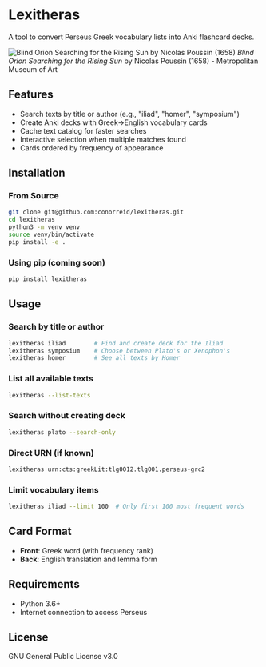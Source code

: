 # Lexitheras

A tool to convert Perseus Greek vocabulary lists into Anki flashcard decks.

![Blind Orion Searching for the Rising Sun by Nicolas Poussin (1658)](docs/images/orion_poussin.jpg)
*Blind Orion Searching for the Rising Sun* by Nicolas Poussin (1658) - Metropolitan Museum of Art

## Features

- Search texts by title or author (e.g., "iliad", "homer", "symposium")
- Create Anki decks with Greek→English vocabulary cards
- Cache text catalog for faster searches
- Interactive selection when multiple matches found
- Cards ordered by frequency of appearance

## Installation

### From Source

```bash
git clone git@github.com:conorreid/lexitheras.git
cd lexitheras
python3 -m venv venv
source venv/bin/activate
pip install -e .
```

### Using pip (coming soon)

```bash
pip install lexitheras
```

## Usage

### Search by title or author
```bash
lexitheras iliad        # Find and create deck for the Iliad
lexitheras symposium    # Choose between Plato's or Xenophon's
lexitheras homer        # See all texts by Homer
```

### List all available texts
```bash
lexitheras --list-texts
```

### Search without creating deck
```bash
lexitheras plato --search-only
```

### Direct URN (if known)
```bash
lexitheras urn:cts:greekLit:tlg0012.tlg001.perseus-grc2
```

### Limit vocabulary items
```bash
lexitheras iliad --limit 100  # Only first 100 most frequent words
```

## Card Format

- **Front**: Greek word (with frequency rank)
- **Back**: English translation and lemma form

## Requirements

- Python 3.6+
- Internet connection to access Perseus

## License

GNU General Public License v3.0